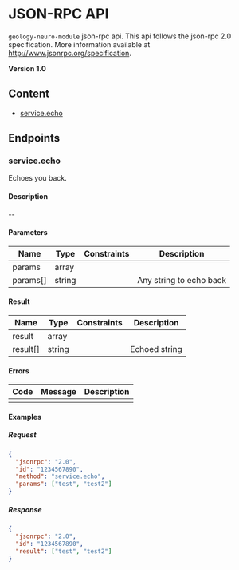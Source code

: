 # JSON-RPC API

`geology-neuro-module` json-rpc api.
This api follows the json-rpc 2.0 specification. More information available at http://www.jsonrpc.org/specification.

**Version 1.0**

## Content

- [service.echo](#service.echo)

## Endpoints

### service.echo

Echoes you back.

#### Description

--

#### Parameters

| Name            | Type   | Constraints   | Description                                   |
| --------------- | ------ | ------------- | --------------------------------------------- |
| params          | array  |               |                                               |
| params[]        | string |               | Any string to echo back                       |

#### Result

| Name                 | Type   | Constraints    | Description                               |
| -------------------- | ------ | -------------- | ----------------------------------------- |
| result               | array  |                |                                           |
| result[]             | string |                | Echoed string                             |

#### Errors

| Code | Message            | Description                           |
| ---- | ------------------ | ------------------------------------- |
|      |                    |                                       |

#### Examples

##### Request

```json
{
  "jsonrpc": "2.0",
  "id": "1234567890",
  "method": "service.echo",
  "params": ["test", "test2"]
}
```

##### Response

```json
{
  "jsonrpc": "2.0",
  "id": "1234567890",
  "result": ["test", "test2"]
}
```

